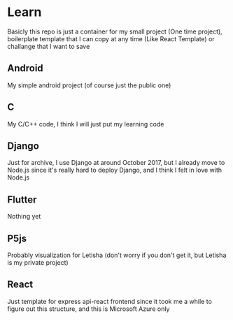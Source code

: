 # Learn
Basicly this repo is just a container for my small project (One time project), boilerplate template that I can copy at any time (Like React Template) or challange that I want to save

## Android
My simple android project (of course just the public one)

## C
My C/C++ code, I think I will just put my learning code

## Django
Just for archive, I use Django at around October 2017, but I already move to Node.js since it's really hard to deploy Django, and I think I felt in love with Node.js

## Flutter
Nothing yet

## P5js
Probably visualization for Letisha (don't worry if you don't get it, but Letisha is my private project)

## React
Just template for express api-react frontend since it took me a while to figure out this structure, and this is Microsoft Azure only
